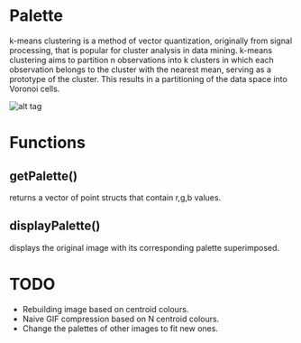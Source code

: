 Palette
==========================
k-means clustering is a method of vector quantization, originally from signal processing, that is popular for cluster analysis in data mining. k-means clustering aims to partition n observations into k clusters in which each observation belongs to the cluster with the nearest mean, serving as a prototype of the cluster. This results in a partitioning of the data space into Voronoi cells.

![alt tag](http://i.imgur.com/7ftALSy.png?1)

Functions
==========================

getPalette()
--------------------------
returns a vector of point structs that contain r,g,b values.

displayPalette()
--------------------------
displays the original image with its corresponding palette superimposed.

TODO
==========================
- Rebuilding image based on centroid colours.
- Naive GIF compression based on N centroid colours.
- Change the palettes of other images to fit new ones.
